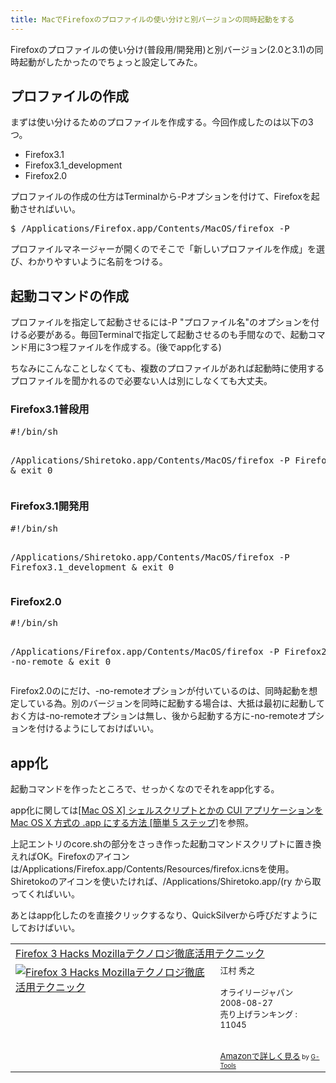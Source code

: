 ```yaml
---
title: MacでFirefoxのプロファイルの使い分けと別バージョンの同時起動をする
---
```

Firefoxのプロファイルの使い分け(普段用/開発用)と別バージョン(2.0と3.1)の同時起動がしたかったのでちょっと設定してみた。

<h2>プロファイルの作成</h2>
まずは使い分けるためのプロファイルを作成する。今回作成したのは以下の3つ。
<ul>
<li>Firefox3.1</li>
<li>Firefox3.1_development</li>
<li>Firefox2.0</li>
</ul>

プロファイルの作成の仕方はTerminalから-Pオプションを付けて、Firefoxを起動させればいい。

<pre lang="bash">
$ /Applications/Firefox.app/Contents/MacOS/firefox -P
</pre>

プロファイルマネージャーが開くのでそこで「新しいプロファイルを作成」を選び、わかりやすいように名前をつける。

<h2>起動コマンドの作成</h2>
プロファイルを指定して起動させるには-P "プロファイル名"のオプションを付ける必要がある。毎回Terminalで指定して起動させるのも手間なので、起動コマンド用に3つ程ファイルを作成する。(後でapp化する)

ちなみにこんなことしなくても、複数のプロファイルがあれば起動時に使用するプロファイルを聞かれるので必要ない人は別にしなくても大丈夫。

<h3>Firefox3.1普段用</h3>
<pre lang="shell">
#!/bin/sh

/Applications/Shiretoko.app/Contents/MacOS/firefox -P Firefox3.1 &
exit 0
</pre>

<h3>Firefox3.1開発用</h3>
<pre lang="shell">
#!/bin/sh

/Applications/Shiretoko.app/Contents/MacOS/firefox -P Firefox3.1_development &
exit 0
</pre>

<h3>Firefox2.0</h3>
<pre lang="shell">
#!/bin/sh

/Applications/Firefox.app/Contents/MacOS/firefox -P Firefox2.0 -no-remote &
exit 0
</pre>

Firefox2.0のにだけ、-no-remoteオプションが付いているのは、同時起動を想定している為。別のバージョンを同時に起動する場合は、大抵は最初に起動しておく方は-no-remoteオプションは無し、後から起動する方に-no-remoteオプションを付けるようにしておけばいい。
<h2>app化</h2>
起動コマンドを作ったところで、せっかくなのでそれをapp化する。

app化に関しては<a href="http://www.pqrs.org/tekezo/macosx/doc/makeapp/">[Mac OS X] シェルスクリプトとかの CUI アプリケーションを Mac OS X 方式の .app にする方法 [簡単 5 ステップ]</a>を参照。

上記エントリのcore.shの部分をさっき作った起動コマンドスクリプトに置き換えればOK。Firefoxのアイコンは/Applications/Firefox.app/Contents/Resources/firefox.icnsを使用。Shiretokoのアイコンを使いたければ、/Applications/Shiretoko.app/(ry から取ってくればいい。

あとはapp化したのを直接クリックするなり、QuickSilverから呼びだすようにしておけばいい。

<table  border="0" cellpadding="5"><tr><td colspan="2"><a href="http://www.amazon.co.jp/Firefox-Hacks-Mozilla%E3%83%86%E3%82%AF%E3%83%8E%E3%83%AD%E3%82%B8%E5%BE%B9%E5%BA%95%E6%B4%BB%E7%94%A8%E3%83%86%E3%82%AF%E3%83%8B%E3%83%83%E3%82%AF-%E6%B1%9F%E6%9D%91-%E7%A7%80%E4%B9%8B/dp/487311375X%3FSubscriptionId%3D0G91FPYVW6ZGWBH4Y9G2%26tag%3D2004-05-22%26linkCode%3Dxm2%26camp%3D2025%26creative%3D165953%26creativeASIN%3D487311375X" target="_blank">Firefox 3 Hacks Mozillaテクノロジ徹底活用テクニック</a><img src='http://www.assoc-amazon.jp/e/ir?t=2004-05-22&l=ur2&o=9' width='1' height='1' border='0' alt='' /></td></tr><tr><td valign="top"><a href="http://www.amazon.co.jp/Firefox-Hacks-Mozilla%E3%83%86%E3%82%AF%E3%83%8E%E3%83%AD%E3%82%B8%E5%BE%B9%E5%BA%95%E6%B4%BB%E7%94%A8%E3%83%86%E3%82%AF%E3%83%8B%E3%83%83%E3%82%AF-%E6%B1%9F%E6%9D%91-%E7%A7%80%E4%B9%8B/dp/487311375X%3FSubscriptionId%3D0G91FPYVW6ZGWBH4Y9G2%26tag%3D2004-05-22%26linkCode%3Dxm2%26camp%3D2025%26creative%3D165953%26creativeASIN%3D487311375X" target="_blank"><img src="http://ecx.images-amazon.com/images/I/41664CPo6pL._SL160_.jpg" border="0" alt="Firefox 3 Hacks Mozillaテクノロジ徹底活用テクニック" /></a></td><td valign="top"><font size="-1">江村 秀之<br /><br />オライリージャパン  2008-08-27<br />売り上げランキング : 11045<br /><br /><br /><a href="http://www.amazon.co.jp/Firefox-Hacks-Mozilla%E3%83%86%E3%82%AF%E3%83%8E%E3%83%AD%E3%82%B8%E5%BE%B9%E5%BA%95%E6%B4%BB%E7%94%A8%E3%83%86%E3%82%AF%E3%83%8B%E3%83%83%E3%82%AF-%E6%B1%9F%E6%9D%91-%E7%A7%80%E4%B9%8B/dp/487311375X%3FSubscriptionId%3D0G91FPYVW6ZGWBH4Y9G2%26tag%3D2004-05-22%26linkCode%3Dxm2%26camp%3D2025%26creative%3D165953%26creativeASIN%3D487311375X" target="_blank">Amazonで詳しく見る</a></font><font size="-2"> by <a href="http://www.goodpic.com/mt/aws/index.html" >G-Tools</a></font></td></tr></table>
